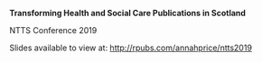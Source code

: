 **Transforming Health and Social Care Publications in Scotland**

NTTS Conference 2019

Slides available to view at: http://rpubs.com/annahprice/ntts2019
